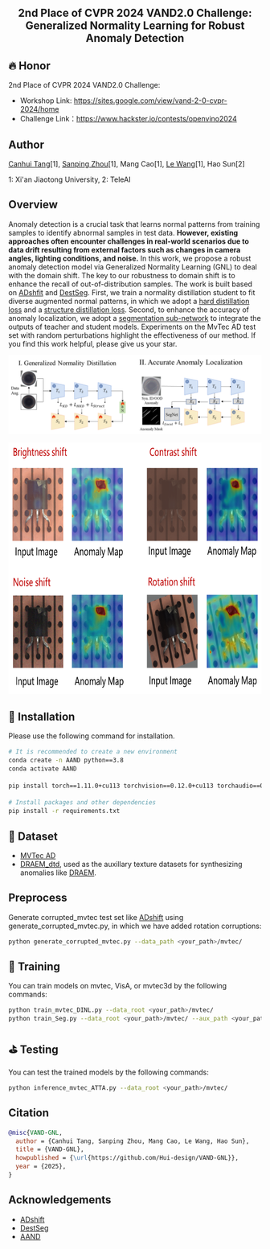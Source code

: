 
<h2 align="center">
2nd Place of CVPR 2024 VAND2.0 Challenge: Generalized Normality Learning for Robust Anomaly Detection
</h2>


## 🔥 Honor
2nd Place of CVPR 2024 VAND2.0 Challenge:
- Workshop Link: https://sites.google.com/view/vand-2-0-cvpr-2024/home
- Challenge Link：https://www.hackster.io/contests/openvino2024


## Author
[Canhui Tang](https://scholar.google.com/citations?hl=zh-CN&user=TKqkrnUAAAAJ)[1], [Sanping Zhou](https://scholar.google.cz/citations?hl=zh-CN&user=2Drvv44AAAAJ)[1], Mang Cao[1], [Le Wang](https://scholar.google.cz/citations?hl=zh-CN&user=RypRCUQAAAAJ)[1], Hao Sun[2]

1: Xi'an Jiaotong University, 2: TeleAI

## Overview
Anomaly detection is a crucial task that learns normal patterns from training samples to identify abnormal samples in test data. **However, existing approaches often encounter challenges in real-world scenarios due to data drift resulting from external factors such as changes in camera angles, lighting conditions, and noise.** In this work, we propose a robust anomaly detection model via Generalized Normality Learning (GNL) to deal with the domain shift. The key to our robustness to domain shift is to enhance the recall of out-of-distribution samples. The work is built based on [ADshfit](https://github.com/mala-lab/ADShift) and [DestSeg](https://github.com/apple/ml-destseg). First, we train a normality distillation student to fit diverse augmented normal patterns, in which we adopt a [hard distillation loss](https://github.com/Hui-design/AAND) and a [structure distillation loss](https://arxiv.org/abs/2402.17091). Second, to enhance the accuracy of anomaly localization, we adopt a [segmentation sub-network](https://github.com/mala-lab/ADShift) to integrate the outputs of teacher and student models. Experiments on the MvTec AD test set with random perturbations highlight the effectiveness of our method. If you find this work helpful, please give us your star.

![pipeline](asserts/pipeline.jpg)
<div align="center">
  <img src=asserts/demo.jpg width="800" height="500">
</div>




## 🔧  Installation

Please use the following command for installation.

```bash
# It is recommended to create a new environment
conda create -n AAND python==3.8
conda activate AAND

pip install torch==1.11.0+cu113 torchvision==0.12.0+cu113 torchaudio==0.11.0 --extra-index-url https://download.pytorch.org/whl/cu113

# Install packages and other dependencies
pip install -r requirements.txt
```


## 💾 Dataset

- [MVTec AD](https://www.mvtec.com/company/research/datasets/mvtec-ad)
- [DRAEM_dtd](https://www.robots.ox.ac.uk/~vgg/data/dtd/), used as the auxillary texture datasets for synthesizing anomalies like [DRAEM](https://github.com/VitjanZ/DRAEM). 

## Preprocess
Generate corrupted_mvtec test set like [ADshift](https://github.com/mala-lab/ADShift) using generate_corrupted_mvtec.py, in which we have added rotation corruptions:
```bash
python generate_corrupted_mvtec.py --data_path <your_path>/mvtec/  
```


## 🚅 Training
You can train models on mvtec, VisA, or mvtec3d by the following commands:
```bash
python train_mvtec_DINL.py --data_root <your_path>/mvtec/  
python train_Seg.py --data_root <your_path>/mvtec/ --aux_path <your_path>/dtd/images
```


## ⛳ Testing
You can test the trained models by the following commands:
```bash
python inference_mvtec_ATTA.py --data_root <your_path>/mvtec/    
```

## Citation
```bibtex
@misc{VAND-GNL,
  author = {Canhui Tang, Sanping Zhou, Mang Cao, Le Wang, Hao Sun},
  title = {VAND-GNL},
  howpublished = {\url{https://github.com/Hui-design/VAND-GNL}},
  year = {2025},
}
```


## Acknowledgements
- [ADshift](https://github.com/mala-lab/ADShift)
- [DestSeg](https://github.com/apple/ml-destseg)
- [AAND](https://github.com/Hui-design/AAND)




